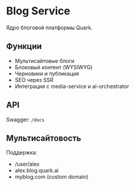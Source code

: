 # Blog Service

Ядро блоговой платформы Quark.

## Функции
- Мультисайтовые блоги
- Блоковый контент (WYSIWYG)
- Черновики и публикация
- SEO через SSR
- Интеграция с media-service и ai-orchestrator

## API
Swagger: `/docs`

## Мультисайтовость
Поддержка:
- /user/alex
- alex.blog.quark.ai
- myblog.com (custom domain)